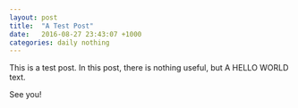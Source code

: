 ```yaml
---
layout: post
title:  "A Test Post"
date:   2016-08-27 23:43:07 +1000
categories: daily nothing
---
```

This is a test post. In this post, there is nothing useful, but A HELLO WORLD text.

See you!
